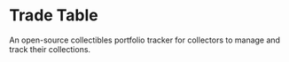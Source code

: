 # Trade Table

An open-source collectibles portfolio tracker for collectors to manage and track their collections.
